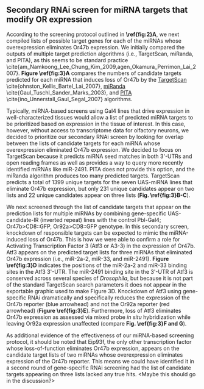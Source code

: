 ## Secondary RNAi screen for miRNA targets that modify OR expression

According to the screening protocol outlined in **\ref{fig:2}A**, we next compiled lists of possible target genes for each of the miRNAs whose overexpression eliminates Or47b expression. We initially compared the outputs of multiple target prediction algorithms (i.e., TargetScan, miRanda, and PITA), as this seems to be standard practice \cite{am_Namkoong_Lee_Chung_Kim_2009,agen_Okamura_Perrimon_Lai_2007}. **Figure \ref{fig:3}A** compares the numbers of candidate targets predicted for each miRNA that induces loss of Or47b by the [TargetScan](http://www.targetscan.org/fly_12/) \cite{ohnston_Kellis_Bartel_Lai_2007}, [miRanda](http://www.microrna.org) \cite{Gaul_Tuschl_Sander_Marks_2003}, and [PITA](http://genie.weizmann.ac.il/pubs/mir07/mir07_dyn_data.html) \cite{ino_Unnerstall_Gaul_Segal_2007} algorithms. 

Typically, miRNA-based screens using Gal4 lines that drive expression in well-characterized tissues would allow a list of predicted miRNA targets to be prioritized based on expression in the tissue of interest. In this case, however, without access to transcriptome data for olfactory neurons, we decided to prioritize our secondary RNAi screen by looking for overlap between the lists of candidate targets for each miRNA whose overexpression eliminated Or47b expression. We decided to focus on TargetScan because it predicts miRNA seed matches in both 3'-UTRs and open reading frames as well as provides a way to query more recently identified miRNAs like miR-2491. PITA does not provide this option, and the miRanda algorithm produces too many predicted targets. TargetScan predicts a total of 1399 unique targets for the seven UAS-miRNA lines that eliminate Or47b expression, but only 231 unique candidates appear on two lists and 22 unique candidates appear on three lists (**Fig. \ref{fig:3}B-C**).

We next screened through the list of candidate targets that appear on the prediction lists for multiple miRNAs by combining gene-specific UAS-candidate-IR (inverted repeat) lines with the control Pbl-Gal4; Or47b>CD8::GFP, Or92a>CD8::GFP genotype. In this secondary screen, knockdown of responsible targets can be expected to mimic the miRNA-induced loss of Or47b. This is how we were able to confirm a role for Activating Transcription Factor 3 (Atf3 or A3-3) in the expression of Or47b. Atf3 appears on the predicted target lists for three miRNAs that eliminated Or47b expression (i.e., miR-2a-2, miR-33, and miR-2491). **Figure \ref{fig:3}D** indicates the positions of the miR-2a-2 and miR-33 binding sites in the Atf3 3'-UTR. The miR-2491 binding site in the 3'-UTR of Atf3 is conserved across several species of *Drosophila*, but because it is not part of the standard TargetScan search parameters it does not appear in the exportable graphic used to make Figure 3D. Knockdown of Atf3 using gene-specific RNAi dramatically and specifically reduces the expression of the Or47b reporter (blue arrowhead) and not the Or92a reporter (red arrowhead) (**Figure \ref{fig:3}E**). Furthermore, loss of Atf3 eliminates Or47b expression as assessed via mixed probe *in situ* hybridization while leaving Or92a expression unaffected (compare **Fig. \ref{fig:3}F and G**).

As additional evidence of the effectiveness of our miRNA-based screening protocol, it should be noted that Eip93f, the only other transcription factor whose loss-of-function eliminates Or47b expression, appears on the candidate target lists of two miRNAs whose overexpression eliminates expression of the Or47b reporter. This means we could have identified it in a second round of gene-specific RNAi screening had the list of candidate targets appearing on three lists lacked any true hits. <Maybe this should go in the discussion?>